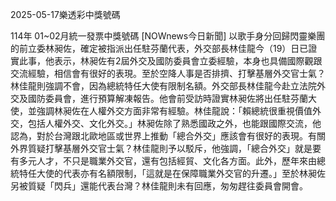 
2025-05-17樂透彩中獎號碼

                                
114年 01~02月統一發票中獎號碼
                             [NOWnews今日新聞] 以歌手身分回歸閃靈樂團的前立委林昶佐，確定被指派出任駐芬蘭代表，外交部長林佳龍今（19）日已證實此事，他表示，林昶佐有2屆外交及國防委員會立委經驗，本身也具備國際觀跟交流經驗，相信會有很好的表現。至於空降人事是否排擠、打擊基層外交官士氣？林佳龍則強調不會，因為總統特任大使有限制名額。外交部長林佳龍今赴立法院外交及國防委員會，進行預算解凍報告。他會前受訪時證實林昶佐將出任駐芬蘭大使，並強調林昶佐在人權外交方面非常有經驗。林佳龍說：「賴總統很重視價值外交，包括人權外交、文化外交。」林昶佐除了熟悉國政之外，也能跟國際交流，他認為，對於台灣跟北歐地區或世界上推動「總合外交」應該會有很好的表現。有關外界質疑打擊基層外交官士氣？林佳龍則予以駁斥，他強調，「總合外交」就是要有多元人才，不只是職業外交官，還有包括經貿、文化各方面。此外，歷年來由總統特任大使的代表亦有名額限制，「這就是在保障職業外交官的升遷。」至於林昶佐另被質疑「閃兵」還能代表台灣？林佳龍則未有回應，匆匆趕往委員會開會。
